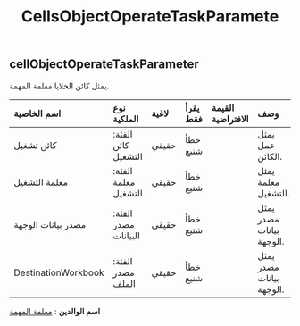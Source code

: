 ﻿---
title: CellsObjectOperateTaskParamete
second_title: Aspose.Cells Cloud Documen
type: docs
url: /ar/specification/model/cellsobjectoperatetaskparameter/
description: "Aspose.Cells مواصفات النموذج السحابي: CellsObjectOperateTaskParameter. تعامل بسهولة مع Excel ومستندات جداول البيانات الأخرى التي تحتوي على ميزات مثل الفتح والتوليد والتحرير والتقسيم والدمج والمقارنة والتحويل"
kwords: Excel، Office، جدول البيانات، Cloud REST API، CellsObjectOperateTaskParameter
weight: 50
---
## **cellObjectOperateTaskParameter**

 يمثل كائن الخلايا معلمة المهمة.

| اسم الخاصية| نوع الملكية| لاغية| يقرأ فقط| القيمة الافتراضية| وصف|
|:- |:- |:- |:- |:- |:- |
| كائن تشغيل| الفئة: كائن التشغيل| حقيقي| خطأ شنيع|| يمثل عمل الكائن.|
| معلمة التشغيل| الفئة: معلمة التشغيل| حقيقي| خطأ شنيع||يمثل معلمة التشغيل.|
| مصدر بيانات الوجهة| الفئة: مصدر البيانات| حقيقي| خطأ شنيع|| يمثل مصدر بيانات الوجهة.|
| DestinationWorkbook| الفئة: مصدر الملف| حقيقي| خطأ شنيع|| يمثل مصدر بيانات الوجهة.|

**اسم الوالدين** : [معلمة المهمة](/specification/model/taskparameter)


